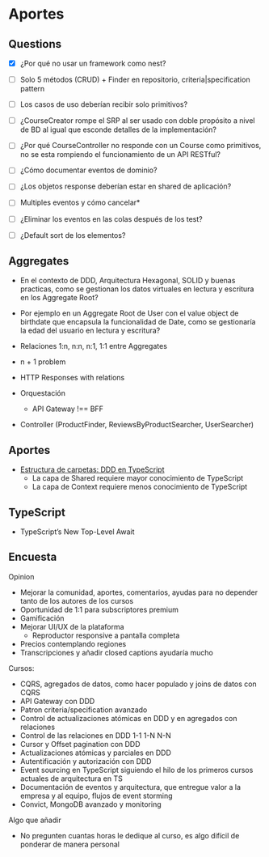 # Aportes

## Questions

- [x] ¿Por qué no usar un framework como nest?
- [ ] Solo 5 métodos (CRUD) + Finder en repositorio, criteria|specification pattern
- [ ] Los casos de uso deberían recibir solo primitivos?
- [ ] ¿CourseCreator rompe el SRP al ser usado con doble propósito a nivel de BD al igual que esconde detalles de la implementación?
- [ ] ¿Por qué CourseController no responde con un Course como primitivos, no se esta rompiendo el funcionamiento de un API RESTful? 

- [ ] ¿Cómo documentar eventos de dominio?

- [ ] ¿Los objetos response deberían estar en shared de aplicación?
- [ ] Multiples eventos y cómo cancelar*

- [ ] ¿Eliminar los eventos en las colas después de los test?
- [ ] ¿Default sort de los elementos?

## Aggregates

-  En el contexto de DDD, Arquitectura Hexagonal, SOLID y buenas practicas, como se gestionan los datos virtuales en lectura y escritura en los Aggregate Root?
  - Por ejemplo en un Aggregate Root de User con el value object de birthdate que encapsula la funcionalidad de Date, como se gestionaría la edad del usuario en lectura y escritura?
- Relaciones 1:n, n:n, n:1, 1:1 entre Aggregates
- n + 1 problem

- HTTP Responses with relations
- Orquestación
  - API Gateway !== BFF
- Controller (ProductFinder, ReviewsByProductSearcher, UserSearcher)

## Aportes

- [Estructura de carpetas: DDD en TypeScript](https://pro.codely.com/library/ddd-en-typescript-modelado-y-arquitectura-172533/375662/path/step/147601236/)
  - La capa de Shared requiere mayor conocimiento de TypeScript
  - La capa de Context requiere menos conocimiento de TypeScript

## TypeScript

- TypeScript’s New Top-Level Await

## Encuesta

Opinion
- Mejorar la comunidad, aportes, comentarios, ayudas para no depender tanto de los autores de los cursos
- Oportunidad de 1:1 para subscriptores premium
- Gamificación
- Mejorar UI/UX de la plataforma
  - Reproductor responsive a pantalla completa
- Precios contemplando regiones
- Transcripciones y añadir closed captions ayudaría mucho

Cursos: 
- CQRS, agregados de datos, como hacer populado y joins de datos con CQRS
- API Gateway con DDD
- Patron criteria/specification avanzado
- Control de actualizaciones atómicas en DDD y en agregados con relaciones
- Control de las relaciones en DDD 1-1 1-N N-N
- Cursor y Offset pagination con DDD
- Actualizaciones atómicas y parciales en DDD 
- Autentificación y autorización con DDD
- Event sourcing en TypeScript siguiendo el hilo de los primeros cursos actuales de arquitectura en TS
- Documentación de eventos y arquitectura, que entregue valor a la empresa y al equipo, flujos de event storming
- Convict, MongoDB avanzado y monitoring

Algo que añadir
- No pregunten cuantas horas le dedique al curso, es algo difícil de ponderar de manera personal
